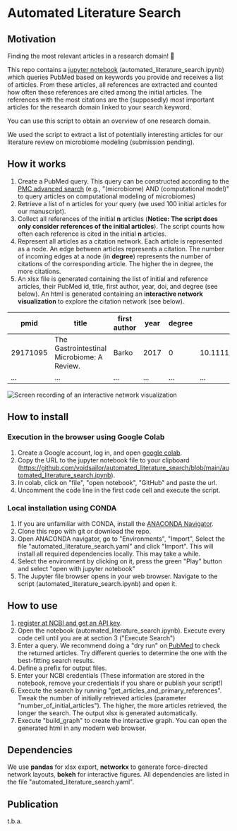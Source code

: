 # Automated Literature Search

## Motivation

Finding the most relevant articles in a research domain! 🎯

This repo contains a [jupyter notebook](https://jupyter.org/) (automated_literature_search.ipynb) which queries PubMed based on keywords you provide and receives a list of articles. From these articles, all references are extracted and counted how often these references are cited among the initial articles. The references with the most citations are the (supposedly) most important articles for the research domain linked to your search keyword.

You can use this script to obtain an overview of one research domain.

We used the script to extract a list of potentially interesting articles for our literature review on microbiome modeling (submission pending).

## How it works

1. Create a PubMed query. This query can be constructed according to the [PMC advanced search](https://www.ncbi.nlm.nih.gov/pmc/advanced) (e.g., "(microbiome) AND (computational model)" to query articles on computational modeling of microbiomes)
2. Retrieve a list of n articles for your query (we used 100 initial articles for our manuscript).
3. Collect all references of the initial **n** articles (**Notice: The script does only consider references of the initial articles**). The script counts how often each reference is cited in the initial **n** articles.
4. Represent all articles as a citation network. Each article is represented as a node. An edge between articles represents a citation. The number of incoming edges at a node (in **degree**) represents the number of citations of the corresponding article. The higher the in degree, the more citations.
5. An xlsx file is generated containing the list of initial and reference articles, their PubMed id, title, first author, year, doi, and degree (see below).
   An html is generated containing an **interactive network visualization** to explore the citation network (see below).

| pmid     | title                                      | first author | year | degree | doi                | is reference | references      |
| -------- | ------------------------------------------ | ------------ | ---- | ------ | ------------------ | ------------ | --------------- |
| 29171095 | The Gastrointestinal Microbiome: A Review. | Barko        | 2017 | 0      | 10.1111/jvim.14875 | False        | [25394236, ...] |
| ...      | ...                                        | ...          | ...  | ...    | ...                | ...          | ...             |

![Screen recording of an interactive network visualization](./interactive_graph.gif)

## How to install

### Execution in the browser using Google Colab

1. Create a Google account, log in, and open [google colab](https://colab.research.google.com).
2. Copy the URL to the jupyter notebook file to your clipboard (https://github.com/voidsailor/automated_literature_search/blob/main/automated_literature_search.ipynb).
3. In colab, click on "file", "open notebook", "GitHub" and paste the url.
4. Uncomment the code line in the first code cell and execute the script.

### Local installation using CONDA

1. If you are unfamiliar with CONDA, install the [ANACONDA Navigator](https://docs.anaconda.com/free/navigator/index.html).
2. Clone this repo with git or download the repo.
3. Open ANACONDA navigator, go to "Environments", "Import", Select the file "automated_literature_search.yaml" and click "Import". This will install all required dependencies locally. This may take a while.
4. Select the environment by clicking on it, press the green "Play" button and select "open with jupyter notebook"
5. The Jupyter file browser opens in your web browser. Navigate to the script (automated_literature_search.ipynb) and open it.

## How to use

1. [register at NCBI and get an API key](https://ncbiinsights.ncbi.nlm.nih.gov/2017/11/02/new-api-keys-for-the-e-utilities/).
2. Open the notebook (automated_literature_search.ipynb). Execute every code cell until you are at section 3 ("Execute Search")
3. Enter a query. We recommend doing a "dry run" on [PubMed](https://pubmed.ncbi.nlm.nih.gov/) to check the returned articles. Try different queries to determine the one with the best-fitting search results.
4. Define a prefix for output files.
5. Enter your NCBI credentials (These information are stored in the notebook, remove your credentials if you share or publish your script!)
6. Execute the search by running "get_articles_and_primary_references". Tweak the number of initially retrieved articles (parameter "number_of_initial_articles"). The higher, the more articles retrieved, the longer the search. The output xlsx is generated automatically.
7. Execute "build_graph" to create the interactive graph. You can open the generated html in any modern web browser.

## Dependencies

We use **pandas** for xlsx export, **networkx** to generate force-directed network layouts, **bokeh** for interactive figures. All dependencies are listed in the file "automated_literature_search.yaml".

## Publication

t.b.a.
